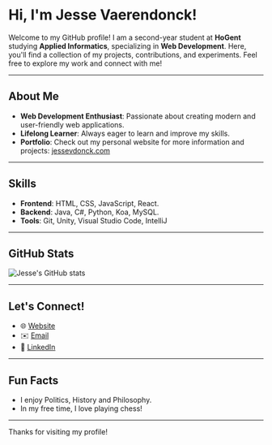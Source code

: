 # Hi, I'm Jesse Vaerendonck!

Welcome to my GitHub profile! I am a second-year student at **HoGent** studying **Applied Informatics**, specializing in **Web Development**. Here, you'll find a collection of my projects, contributions, and experiments. Feel free to explore my work and connect with me!

---

## About Me
- **Web Development Enthusiast**: Passionate about creating modern and user-friendly web applications.
- **Lifelong Learner**: Always eager to learn and improve my skills.
- **Portfolio**: Check out my personal website for more information and projects: [jessevdonck.com](https://jessevdonck.com)

---

## Skills
- **Frontend**: HTML, CSS, JavaScript, React.
- **Backend**:  Java, C#, Python, Koa, MySQL.
- **Tools**: Git, Unity, Visual Studio Code, IntelliJ

---

## GitHub Stats
![Jesse's GitHub stats](https://github-readme-stats.vercel.app/api?username=Jessevdonck&show_icons=true&theme=radical)

---

## Let's Connect!
- 🌐 [Website](https://jessevdonck.com)
- ✉️ [Email](mailto:jvaerendonck@gmail.com)
- 💼 [LinkedIn](https://www.linkedin.com/in/jesse-vaerendonck/)
---

## Fun Facts
- I enjoy Politics, History and Philosophy.
- In my free time, I love playing chess!

---

Thanks for visiting my profile!
